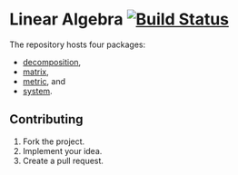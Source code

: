 # Linear Algebra [![Build Status][travis-svg]][travis-url]

The repository hosts four packages:

* [decomposition](decomposition),
* [matrix](matrix),
* [metric](metric), and
* [system](system).

## Contributing

1. Fork the project.
2. Implement your idea.
3. Create a pull request.

[travis-svg]: https://travis-ci.org/ready-steady/linear.svg?branch=master
[travis-url]: https://travis-ci.org/ready-steady/linear

